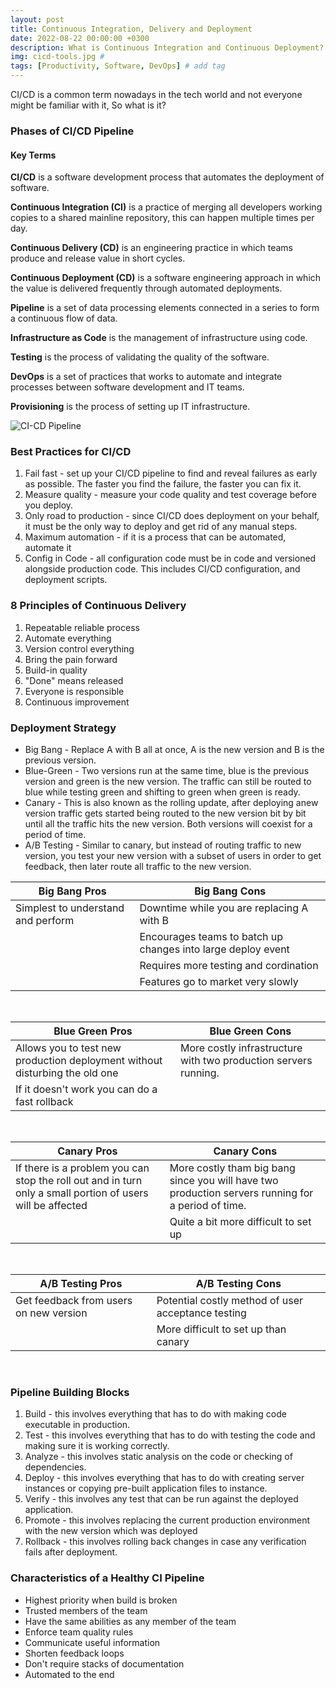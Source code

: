 ```yaml
---
layout: post
title: Continuous Integration, Delivery and Deployment
date: 2022-08-22 00:00:00 +0300
description: What is Continuous Integration and Continuous Deployment?
img: cicd-tools.jpg # 
tags: [Productivity, Software, DevOps] # add tag
---
```



CI/CD is a common term nowadays in the tech world and not everyone might be familiar with it, So what is it?

### Phases of CI/CD Pipeline
#### Key Terms

**CI/CD** is a software development process that automates the deployment of software.

**Continuous Integration (CI)** is a practice of merging all developers working copies to a shared mainline repository, this can happen multiple times per day.

**Continuous Delivery (CD)** is an engineering practice in which teams produce and release value in short cycles.

**Continuous Deployment (CD)** is a software engineering approach in which the value is delivered frequently through automated deployments.

**Pipeline** is a set of data processing elements connected in a series to form a continuous flow of data.

**Infrastructure as Code** is the management of infrastructure using code.

**Testing** is the process of validating the quality of the software.

**DevOps** is a set of practices that works to automate and integrate processes between software development and IT teams.

**Provisioning** is the process of setting up IT infrastructure.

![CI-CD Pipeline]({{site.baseurl}}/assets/img/ci-cd-pipeline.png)

### Best Practices for CI/CD
1. Fail fast - set up your CI/CD pipeline to find and reveal failures as early as possible. The faster you find the failure, the faster you can fix it.
2. Measure quality - measure your code quality and test coverage before you deploy.
3. Only road to production - since CI/CD does deployment on your behalf, it must be the only way to deploy and get rid of any manual steps.
4. Maximum automation - if it is a process that can be automated, automate it
5. Config in Code - all configuration code must be in code and versioned alongside production code. This includes CI/CD configuration, and deployment scripts.

### 8 Principles of Continuous Delivery
1. Repeatable reliable process
2. Automate everything
3. Version control everything
4. Bring the pain forward
5. Build-in quality
6. "Done" means released
7. Everyone is responsible
8. Continuous improvement

### Deployment Strategy
- Big Bang - Replace A with B all at once, A is the new version and B is the previous version.
- Blue-Green - Two versions run at the same time, blue is the previous version and green is the new version. The traffic can still be routed to blue while testing green and shifting to green when green is ready.
- Canary - This is also known as the rolling update, after deploying anew version traffic gets started being routed to the new version bit by bit until all the traffic hits the new version. Both versions will coexist for a period of time.
- A/B Testing - Similar to canary, but instead of routing traffic to new version, you test your new version with a subset of users in order to get feedback, then later route all traffic to the new version.

| **Big Bang Pros**                  | **Big Bang Cons**                                            |
|------------------------------------|--------------------------------------------------------------|
| Simplest to understand and perform | Downtime while you are replacing A with B                    |
|                                    | Encourages teams to batch up changes into large deploy event |
|                                    | Requires more testing and cordination                        |
|                                    | Features go to market very slowly                            |

<br>

| **Blue Green Pros**                                                         | **Blue Green Cons**                                             |
|-----------------------------------------------------------------------------|-----------------------------------------------------------------|
| Allows you to test new production deployment without disturbing the old one | More costly infrastructure with two production servers running. |
| If it doesn't work you can do a fast rollback                               |                                                                 |

<br>

| **Canary Pros**                                                                                            | **Canary Cons**                                                                                    |
|------------------------------------------------------------------------------------------------------------|----------------------------------------------------------------------------------------------------|
| If there is a problem you can stop the roll out and in turn only a small portion of users will be affected | More costly tham big bang since you will have two production servers running for a period of time. |
|                                                                                                            | Quite a bit more difficult to set up                                                               |

<br>

| **A/B Testing Pros**                   | **A/B Testing Cons**                               |
|----------------------------------------|----------------------------------------------------|
| Get feedback from users on new version | Potential costly method of user acceptance testing |
|                                        | More difficult to set up than canary               |

<br>

### Pipeline Building Blocks
1. Build - this involves everything that has to do with making code executable in production.
2. Test - this involves everything that has to do with testing the code and making sure it is working correctly.
3. Analyze - this involves static analysis on the code or checking of dependencies.
4. Deploy - this involves everything that has to do with creating server instances or copying pre-built application files to instance.
5. Verify - this involves any test that can be run against the deployed application.
6. Promote - this involves replacing the current production environment with the new version which was deployed
7. Rollback - this involves rolling back changes in case any verification fails after deployment.

### Characteristics of a Healthy CI Pipeline
- Highest priority when build is broken
- Trusted members of the team
- Have the same abilities as any member of the team
- Enforce team quality rules
- Communicate useful information
- Shorten feedback loops
- Don't require stacks of documentation
- Automated to the end